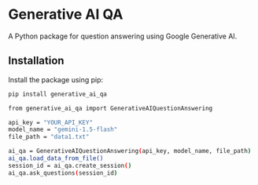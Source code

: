 # Generative AI QA

A Python package for question answering using Google Generative AI.

## Installation

Install the package using pip:

```bash
pip install generative_ai_qa

from generative_ai_qa import GenerativeAIQuestionAnswering

api_key = "YOUR_API_KEY"
model_name = "gemini-1.5-flash"
file_path = "data1.txt"

ai_qa = GenerativeAIQuestionAnswering(api_key, model_name, file_path)
ai_qa.load_data_from_file()
session_id = ai_qa.create_session()
ai_qa.ask_questions(session_id)

